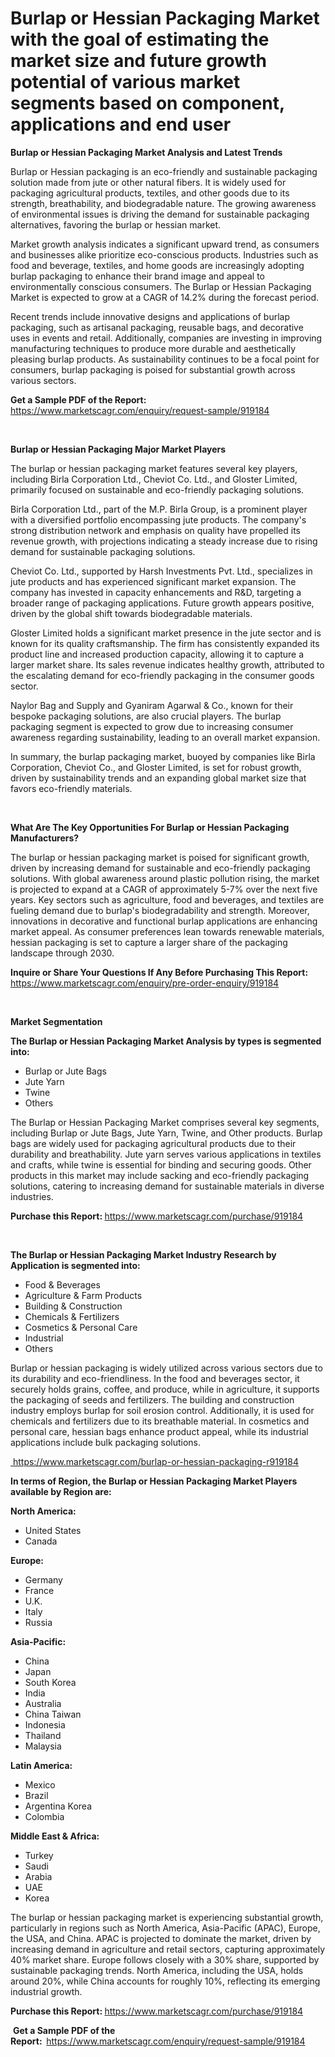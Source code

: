 <p><h1>Burlap or Hessian Packaging Market with the goal of estimating the market size and future growth potential of various market segments based on component, applications and end user</h1></p><p><strong>Burlap or Hessian Packaging Market Analysis and Latest Trends</strong></p>
<p><p>Burlap or Hessian packaging is an eco-friendly and sustainable packaging solution made from jute or other natural fibers. It is widely used for packaging agricultural products, textiles, and other goods due to its strength, breathability, and biodegradable nature. The growing awareness of environmental issues is driving the demand for sustainable packaging alternatives, favoring the burlap or hessian market.</p><p>Market growth analysis indicates a significant upward trend, as consumers and businesses alike prioritize eco-conscious products. Industries such as food and beverage, textiles, and home goods are increasingly adopting burlap packaging to enhance their brand image and appeal to environmentally conscious consumers. The Burlap or Hessian Packaging Market is expected to grow at a CAGR of 14.2% during the forecast period. </p><p>Recent trends include innovative designs and applications of burlap packaging, such as artisanal packaging, reusable bags, and decorative uses in events and retail. Additionally, companies are investing in improving manufacturing techniques to produce more durable and aesthetically pleasing burlap products. As sustainability continues to be a focal point for consumers, burlap packaging is poised for substantial growth across various sectors.</p></p>
<p><strong>Get a Sample PDF of the Report:&nbsp;</strong> <a href="https://www.marketscagr.com/enquiry/request-sample/919184?utm_campaign=3039&utm_medium=2&utm_source=Github&utm_content=ia&utm_term=19042025&utm_id=burlap-or-hessian-packaging">https://www.marketscagr.com/enquiry/request-sample/919184</a></p>
<p>&nbsp;</p>
<p><strong>Burlap or Hessian Packaging Major Market Players</strong></p>
<p><p>The burlap or hessian packaging market features several key players, including Birla Corporation Ltd., Cheviot Co. Ltd., and Gloster Limited, primarily focused on sustainable and eco-friendly packaging solutions. </p><p>Birla Corporation Ltd., part of the M.P. Birla Group, is a prominent player with a diversified portfolio encompassing jute products. The company's strong distribution network and emphasis on quality have propelled its revenue growth, with projections indicating a steady increase due to rising demand for sustainable packaging solutions.</p><p>Cheviot Co. Ltd., supported by Harsh Investments Pvt. Ltd., specializes in jute products and has experienced significant market expansion. The company has invested in capacity enhancements and R&D, targeting a broader range of packaging applications. Future growth appears positive, driven by the global shift towards biodegradable materials.</p><p>Gloster Limited holds a significant market presence in the jute sector and is known for its quality craftsmanship. The firm has consistently expanded its product line and increased production capacity, allowing it to capture a larger market share. Its sales revenue indicates healthy growth, attributed to the escalating demand for eco-friendly packaging in the consumer goods sector.</p><p>Naylor Bag and Supply and Gyaniram Agarwal & Co., known for their bespoke packaging solutions, are also crucial players. The burlap packaging segment is expected to grow due to increasing consumer awareness regarding sustainability, leading to an overall market expansion.</p><p>In summary, the burlap packaging market, buoyed by companies like Birla Corporation, Cheviot Co., and Gloster Limited, is set for robust growth, driven by sustainability trends and an expanding global market size that favors eco-friendly materials.</p></p>
<p>&nbsp;</p>
<p><strong>What Are The Key Opportunities For Burlap or Hessian Packaging Manufacturers?</strong></p>
<p><p>The burlap or hessian packaging market is poised for significant growth, driven by increasing demand for sustainable and eco-friendly packaging solutions. With global awareness around plastic pollution rising, the market is projected to expand at a CAGR of approximately 5-7% over the next five years. Key sectors such as agriculture, food and beverages, and textiles are fueling demand due to burlap's biodegradability and strength. Moreover, innovations in decorative and functional burlap applications are enhancing market appeal. As consumer preferences lean towards renewable materials, hessian packaging is set to capture a larger share of the packaging landscape through 2030.</p></p>
<p><strong>Inquire or Share Your Questions If Any Before Purchasing This Report:</strong> <a href="https://www.marketscagr.com/enquiry/pre-order-enquiry/919184?utm_campaign=3039&utm_medium=2&utm_source=Github&utm_content=ia&utm_term=19042025&utm_id=burlap-or-hessian-packaging">https://www.marketscagr.com/enquiry/pre-order-enquiry/919184</a></p>
<p>&nbsp;</p>
<p><strong>Market Segmentation</strong></p>
<p><strong>The Burlap or Hessian Packaging Market Analysis by types is segmented into:</strong></p>
<p><ul><li>Burlap or Jute Bags</li><li>Jute Yarn</li><li>Twine</li><li>Others</li></ul></p>
<p><p>The Burlap or Hessian Packaging Market comprises several key segments, including Burlap or Jute Bags, Jute Yarn, Twine, and Other products. Burlap bags are widely used for packaging agricultural products due to their durability and breathability. Jute yarn serves various applications in textiles and crafts, while twine is essential for binding and securing goods. Other products in this market may include sacking and eco-friendly packaging solutions, catering to increasing demand for sustainable materials in diverse industries.</p></p>
<p><strong>Purchase this Report:&nbsp;</strong><a href="https://www.marketscagr.com/purchase/919184?utm_campaign=3039&utm_medium=2&utm_source=Github&utm_content=ia&utm_term=19042025&utm_id=burlap-or-hessian-packaging">https://www.marketscagr.com/purchase/919184</a></p>
<p>&nbsp;</p>
<p><strong>The Burlap or Hessian Packaging Market Industry Research by Application is segmented into:</strong></p>
<p><ul><li>Food & Beverages</li><li>Agriculture & Farm Products</li><li>Building & Construction</li><li>Chemicals & Fertilizers</li><li>Cosmetics & Personal Care</li><li>Industrial</li><li>Others</li></ul></p>
<p><p>Burlap or hessian packaging is widely utilized across various sectors due to its durability and eco-friendliness. In the food and beverages sector, it securely holds grains, coffee, and produce, while in agriculture, it supports the packaging of seeds and fertilizers. The building and construction industry employs burlap for soil erosion control. Additionally, it is used for chemicals and fertilizers due to its breathable material. In cosmetics and personal care, hessian bags enhance product appeal, while its industrial applications include bulk packaging solutions.</p></p>
<p><a href="https://www.marketscagr.com/burlap-or-hessian-packaging-r919184?utm_campaign=3039&utm_medium=2&utm_source=Github&utm_content=ia&utm_term=19042025&utm_id=burlap-or-hessian-packaging">&nbsp;https://www.marketscagr.com/burlap-or-hessian-packaging-r919184</a></p>
<p><strong>In terms of Region, the Burlap or Hessian Packaging Market Players available by Region are:</strong></p>
<p>
    <p> <strong> North America: </strong>
        <ul>
            <li>United States</li>
            <li>Canada</li>
        </ul>
        </p> 
    <p> <strong> Europe: </strong>
        <ul>
            <li>Germany</li>
            <li>France</li>
            <li>U.K.</li>
            <li>Italy</li>
            <li>Russia</li>
        </ul>
        </p> 
    <p> <strong> Asia-Pacific: </strong>
        <ul>
            <li>China</li>
            <li>Japan</li>
            <li>South Korea</li>
            <li>India</li>
            <li>Australia</li>
            <li>China Taiwan</li>
            <li>Indonesia</li>
            <li>Thailand</li>
            <li>Malaysia</li>
        </ul>
        </p> 
    <p> <strong> Latin America: </strong>
        <ul>
            <li>Mexico</li>
            <li>Brazil</li>
            <li>Argentina Korea</li>
            <li>Colombia</li>
        </ul>
        </p> 
    <p> <strong> Middle East & Africa: </strong>
        <ul>
            <li>Turkey</li>
            <li>Saudi</li>
            <li>Arabia</li>
            <li>UAE</li>
            <li>Korea</li>
        </ul>
    </p>
    </p>
<p><p>The burlap or hessian packaging market is experiencing substantial growth, particularly in regions such as North America, Asia-Pacific (APAC), Europe, the USA, and China. APAC is projected to dominate the market, driven by increasing demand in agriculture and retail sectors, capturing approximately 40% market share. Europe follows closely with a 30% share, supported by sustainable packaging trends. North America, including the USA, holds around 20%, while China accounts for roughly 10%, reflecting its emerging industrial growth.</p></p>
<p><strong>Purchase this Report: </strong><a href="https://www.marketscagr.com/purchase/919184?utm_campaign=3039&utm_medium=2&utm_source=Github&utm_content=ia&utm_term=19042025&utm_id=burlap-or-hessian-packaging">https://www.marketscagr.com/purchase/919184</a></p>
<p>&nbsp;<strong>Get a Sample PDF of the Report:&nbsp;&nbsp;</strong><a href="https://www.marketscagr.com/enquiry/request-sample/919184?utm_campaign=3039&utm_medium=2&utm_source=Github&utm_content=ia&utm_term=19042025&utm_id=burlap-or-hessian-packaging">https://www.marketscagr.com/enquiry/request-sample/919184</a></p>
<p><strong></strong></p>
<p><p></p><p></p><p></p></p>